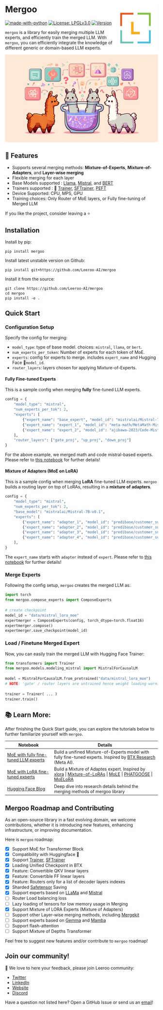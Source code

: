 <h1>Mergoo

<img alt='Leeroo logo' src='https://github.com/Leeroo-AI/mergoo/blob/main/static/logo.png?raw=true' width='148' align='right' />

</h1>

[![made-with-python](https://img.shields.io/badge/Made%20with-Python-green.svg)](#python)
[![License: LPGLv3.0](https://img.shields.io/badge/License-LGPLv3.0-yellow.svg)](https://www.gnu.org/licenses/lgpl-3.0.en.html) 
[![Version](https://img.shields.io/pypi/v/mergoo?color=blue)](https://pypi.org/project/mergoo/)



`mergoo` is a library for easily merging multiple LLM experts, and efficiently train the merged LLM. With `mergoo`, you can efficiently integrate the knowledge of different generic or domain-based LLM experts.

<img src='https://github.com/Leeroo-AI/mergoo/blob/main/static/base_light.png?raw=true' />

## 🚀 Features

- Supports several merging methods: **Mixture-of-Experts**, **Mixture-of-Adapters**, and **Layer-wise merging** 
- Flexible merging for each layer
- Base Models supported : [Llama](https://llama.meta.com/), [Mistral](https://huggingface.co/docs/transformers/en/model_doc/mistral), and [BERT](https://huggingface.co/docs/transformers/en/model_doc/bert)
- Trainers supported : 🤗 [Trainer](https://huggingface.co/docs/transformers/en/main_classes/trainer), [SFTrainer](https://huggingface.co/docs/trl/en/sft_trainer), [PEFT](https://huggingface.co/docs/peft/en/index)
- Device Supported: CPU, MPS, GPU
- Training choices: Only Router of MoE layers, or Fully fine-tuning of Merged LLM

If you like the project, consider leaving a ⭐️

## Installation
Install by pip:
```
pip install mergoo
```
Install latest unstable version on Github:
```
pip install git+https://github.com/Leeroo-AI/mergoo
```
Install it from the source:
```
git clone https://github.com/Leeroo-AI/mergoo
cd mergoo
pip install -e .
``` 

## Quick Start
### Configuration Setup
Specify the config for merging:  
- ```model_type```: type of base model. choices: ```mistral```, ```llama```, or ```bert```.
- ```num_experts_per_token```: Number of experts for each token of MoE.
- ```experts```: config for experts to merge. includes ```expert_name``` and Hugging Face 🤗```model_id```.
- ```router_layers```: layers chosen for applying Mixture-of-Experts.

#### Fully Fine-tuned Experts
This is a sample config when merging **fully** fine-tuned LLM experts. 
```python
config = {
    "model_type": "mistral",
    "num_experts_per_tok": 2,
    "experts": [
        {"expert_name": "base_expert", "model_id": "mistralai/Mistral-7B-v0.1"},
        {"expert_name": "expert_1", "model_id": "meta-math/MetaMath-Mistral-7B"},
        {"expert_name": "expert_2", "model_id": "ajibawa-2023/Code-Mistral-7B"}
    ],
    "router_layers": ["gate_proj", "up_proj", "down_proj"]
}
```
For the above example, we merged math and code mistral-based experts. Please refer to [this notebook](https://github.com/Leeroo-AI/mergoo/blob/main/notebooks/llama_compose_trainer.ipynb) for further details!

#### Mixture of Adapters (MoE on LoRA)
This is a sample config when merging **LoRA** fine-tuned LLM experts. ```mergoo``` builds a routing layer on top of LoRAs, resulting in a **mixture of adapters**.
```python
config = {
    "model_type": "mistral",
    "num_experts_per_tok": 2,
    "base_model": "mistralai/Mistral-7B-v0.1",
    "experts": [
        {"expert_name": "adapter_1", "model_id": "predibase/customer_support"},
        {"expert_name": "adapter_2", "model_id": "predibase/customer_support_accounts"},
        {"expert_name": "adapter_3", "model_id": "predibase/customer_support_orders"},
        {"expert_name": "adapter_4", "model_id": "predibase/customer_support_payments"}
    ],
}
```
The ```expert_name``` starts with ```adapter``` instead of ```expert```. Please refer to [this notebook](https://github.com/Leeroo-AI/mergoo/blob/main/notebooks/Mistral_lora_compose_trainer.ipynb) for further details!

### Merge Experts 
Following the config setup, ```mergoo``` creates the merged LLM as:
```python
import torch
from mergoo.compose_experts import ComposeExperts

# create checkpoint
model_id = "data/mistral_lora_moe"
expertmerger = ComposeExperts(config, torch_dtype=torch.float16)
expertmerger.compose()
expertmerger.save_checkpoint(model_id)
```

### Load / Finetune Merged Expert
Now, you can easily train the merged LLM with Hugging Face Trainer:
```python
from transformers import Trainer
from mergoo.models.modeling_mistral import MistralForCausalLM

model = MistralForCausalLM.from_pretrained("data/mistral_lora_moe") 
# NOTE: 'gate' / router layers are untrained hence weight loading warning would appeare for them

trainer = Trainer( ... )
trainer.train()
```
## 📚 Learn More:

After finishing the Quick Start guide, you can explore the tutorials below to further familiarize yourself with `mergoo`.

<table>
<thead>
  <tr>
      <th><b>Notebook</b></th>
      <th><b>Details</b></th>
  </tr>
</thead>
<tbody>
    <tr>
    <td><a href="https://github.com/Leeroo-AI/mergoo/blob/main/notebooks/llama_compose_trainer.ipynb"> MoE with fully fine-tuned LLM experts </a></td>
    <td>Build a unifined Mixture-of-Experts model with fully fine-tuned experts. Inspired by <a href=https://arxiv.org/html/2403.07816v1> BTX Research</a> (Meta AI).</td>
  </tr>
  <tr>
    <td><a href="https://github.com/Leeroo-AI/mergoo/blob/main/notebooks/Mistral_lora_compose_trainer.ipynb"> MoE with LoRA fine-tuned experts  </a></td>
    <td> Build a Mixture of Adaptes expert. Inspired by <a href=https://arxiv.org/abs/2402.07148>xlora</a> | <a href=https://arxiv.org/abs/2403.03432>Mixture-of-LoRAs</a> | <a href="https://openreview.net/forum?id=uWvKBCYh4S">MoLE</a> | <a href=https://huggingface.co/papers/2402.05859>PHATGOOSE</a> | <a href=https://arxiv.org/abs/2402.12851>MoELoRA</a></td> 
  </tr>
    <tr>
    <td><a href="https://huggingface.co/blog/alirezamsh/mergoo"> Hugging Face Blog </a></td>
    <td> Deep dive into research details behind the merging methods of mergoo library</td>
  </tr>
</tbody>
</table>


## Mergoo Roadmap and Contributing

As an open-source library in a fast evolving domain, we welcome contributions, whether it is introducing new features, enhancing infrastructure, or improving documentation.

Here is `mergoo` roadmap:

- [X] Support MoE for Transformer Block
- [X] Compatibility with Huggingface 🤗
- [X] Support [Trainer](https://huggingface.co/docs/transformers/en/main_classes/trainer), [SFTrainer](https://huggingface.co/docs/trl/en/sft_trainer)
- [X] Loading Unified Checkpoint in BTX
- [X] Feature: Convertible QKV linear layers 
- [X] Feature: Convertible FF linear layers 
- [X] Feature: Routers only for a list of decoder layers indexes
- [X] Sharded [Safetensor](https://github.com/huggingface/safetensors) Saving
- [X] Support experts based on [LLaMa](https://huggingface.co/docs/transformers/en/model_doc/llama) and [Mistral](https://huggingface.co/docs/transformers/en/model_doc/mistral)
- [ ] Router Load balancing loss
- [ ] Lazy loading of tensors for low memory usage in Merging
- [X] Support Mixture of LORA Experts (Mixture of Adapters)
- [ ] Support other Layer-wise merging methods, including [Mergekit](https://github.com/arcee-ai/mergekit)
- [ ] Support experts based on [Gemma](https://blog.google/technology/developers/gemma-open-models) and [Mamba](https://arxiv.org/abs/2312.00752)
- [ ] Support flash-attention
- [ ] Support Mixture of Depths Transformer

Feel free to suggest new features and/or contribute to `mergoo` roadmap!

Join our community!
-------------
🚀 We love to here your feedback, please join Leeroo community:

- [Twitter](https://twitter.com/LeerooAI)
- [LinkedIn](https://www.linkedin.com/company/leeroo)
- [Website](https://www.leeroo.com)
- [Discord](https://discord.gg/ZQfQTDQf)

Have a question not listed here? Open a GitHub Issue or send us an [email](support@leeroo.com)!

